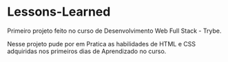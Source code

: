 # Lessons-Learned

Primeiro projeto feito no curso de Desenvolvimento Web Full Stack - Trybe.

Nesse projeto pude por em Pratica as habilidades de HTML e CSS adquiridas nos primeiros dias de Aprendizado no curso.
